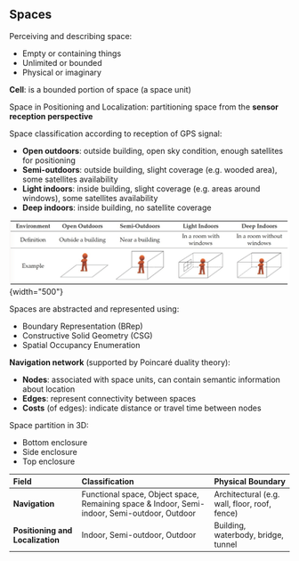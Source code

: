 ## Spaces

Perceiving and describing space:

* Empty or containing things
* Unlimited or bounded
* Physical or imaginary

**Cell**: is a bounded portion of space (a space unit)

Space in Positioning and Localization: partitioning space from the **sensor reception perspective**

Space classification according to reception of GPS signal:

* **Open outdoors**: outside building, open sky condition, enough satellites for positioning
* **Semi-outdoors**: outside building, slight coverage (e.g. wooded area), some satellites availability
* **Light indoors**: inside building, slight coverage (e.g. areas around windows), some satellites availability
* **Deep indoors**: inside building, no satellite coverage

![Types of spaces for GPS](../../../images/zlatanova/spaces.png){width="500"}

Spaces are abstracted and represented using:

* Boundary Representation (BRep)
* Constructive Solid Geometry (CSG)
* Spatial Occupancy Enumeration

**Navigation network** (supported by Poincaré duality theory):

* **Nodes**: associated with space units, can contain semantic information about location
* **Edges**: represent connectivity between spaces
* **Costs** (of edges): indicate distance or travel time between nodes

Space partition in 3D:

* Bottom enclosure
* Side enclosure
* Top enclosure

| Field | Classification | Physical Boundary  |
| :---- | :---- | :---- |
| **Navigation** | Functional space, Object space, Remaining space & Indoor, Semi-indoor, Semi-outdoor, Outdoor | Architectural (e.g. wall, floor, roof, fence) |
| **Positioning and Localization**  | Indoor, Semi-outdoor, Outdoor | Building, waterbody, bridge, tunnel |
